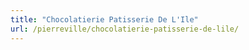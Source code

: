 ```yaml
---
title: "Chocolatierie Patisserie De L'Ile"
url: /pierreville/chocolatierie-patisserie-de-lile/
---
```

